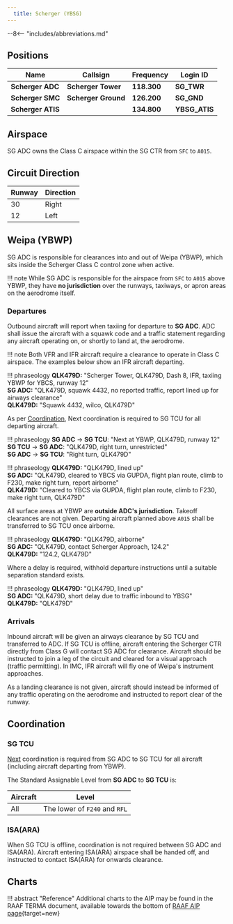```yaml
---
  title: Scherger (YBSG)
---
```


--8<-- "includes/abbreviations.md"

## Positions

| Name               | Callsign       | Frequency        | Login ID              |
| ------------------ | -------------- | ---------------- | --------------------------------------|
| **Scherger ADC**    | **Scherger Tower**  | **118.300**         | **SG_TWR**        |
| **Scherger SMC**    | **Scherger Ground**  | **126.200**      | **SG_GND**        |
| **Scherger ATIS**    |   | **134.800**         | **YBSG_ATIS**       |

## Airspace
SG ADC owns the Class C airspace within the SG CTR from `SFC` to `A015`.

## Circuit Direction
| Runway | Direction |
| ------ | ----------|
| 30     | Right  |
| 12     | Left |

## Weipa (YBWP)
SG ADC is responsible for clearances into and out of Weipa (YBWP), which sits inside the Scherger Class C control zone when active.

!!! note
    While SG ADC is responsible for the airspace from `SFC` to `A015` above YBWP, they have **no jurisdiction** over the runways, taxiways, or apron areas on the aerodrome itself.

### Departures
Outbound aircraft will report when taxiing for departure to **SG ADC**. ADC shall issue the aircraft with a squawk code and a traffic statement regarding any aircraft operating on, or shortly to land at, the aerodrome.

!!! note
    Both VFR and IFR aircraft require a clearance to operate in Class C airspace.  The examples below show an IFR aircraft departing.

!!! phraseology
    **QLK479D:** "Scherger Tower, QLK479D, Dash 8, IFR, taxiing YBWP for YBCS, runway 12"  
    **SG ADC:** "QLK479D, squawk 4432, no reported traffic, report lined up for airways clearance"  
    **QLK479D:** "Squawk 4432, wilco, QLK479D"

As per [Coordination](#sg-tcu), Next coordination is required to SG TCU for all departing aircraft.

!!! phraseology 
    <span class="hotline">**SG ADC** -> **SG TCU**</span>: "Next at YBWP, QLK479D, runway 12"  
    <span class="hotline">**SG TCU** -> **SG ADC**</span>: "QLK479D, right turn, unrestricted"  
    <span class="hotline">**SG ADC** -> **SG TCU**</span>: "Right turn, QLK479D"

!!! phraseology
    **QLK479D:** "QLK479D, lined up"  
    **SG ADC:** "QLK479D, cleared to YBCS via GUPDA, flight plan route, climb to F230, make right turn, report airborne"  
    **QLK479D:** "Cleared to YBCS via GUPDA, flight plan route, climb to F230, make right turn, QLK479D" 

All surface areas at YBWP are **outside ADC's jurisdiction**. Takeoff clearances are not given. Departing aircraft planned above `A015` shall be transferred to SG TCU once airborne.

!!! phraseology
    **QLK479D:** "QLK479D, airborne"  
    **SG ADC:** "QLK479D, contact Scherger Approach, 124.2"  
    **QLK479D:** "124.2, QLK479D" 

Where a delay is required, withhold departure instructions until a suitable separation standard exists.

!!! phraseology
    **QLK479D:** "QLK479D, lined up"  
    **SG ADC:** "QLK479D, short delay due to traffic inbound to YBSG"  
    **QLK479D:** "QLK479D"


### Arrivals
Inbound aircraft will be given an airways clearance by SG TCU and transferred to ADC. If SG TCU is offline, aircraft entering the Scherger CTR directly from Class G will contact SG ADC for clearance. Aircraft should be instructed to join a leg of the circuit and cleared for a visual approach (traffic permitting).  In IMC, IFR aircraft will fly one of Weipa's instrument approaches.

As a landing clearance is not given, aircraft should instead be informed of any traffic operating on the aerodrome and instructed to report clear of the runway.

## Coordination
### SG TCU
[Next](../../controller-skills/coordination.md#next) coordination is required from SG ADC to SG TCU for all aircraft (including aircraft departing from YBWP).

The Standard Assignable Level from **SG ADC** to **SG TCU** is:

| Aircraft | Level |
| ------- | ------- |
| All | The lower of `F240` and `RFL` |

### ISA(ARA)
When SG TCU is offline, coordination is not required between SG ADC and ISA(ARA). Aircraft entering ISA(ARA) airspace shall be handed off, and instructed to contact ISA(ARA) for onwards clearance.

## Charts
!!! abstract "Reference"
    Additional charts to the AIP may be found in the RAAF TERMA document, available towards the bottom of [RAAF AIP page](https://ais-af.airforce.gov.au/australian-aip){target=new}